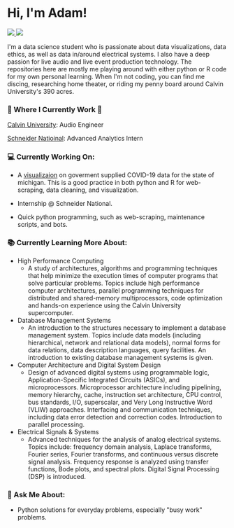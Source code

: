  # Hi, I'm Adam!

 <!-- LinkedIn Contact -->
  <a href="https://www.linkedin.com/in/adam-denhaan-404589204/" target="_blank">
    <img src="https://img.shields.io/badge/-Adam%20denhaan-blue?style=for-the-badge&logo=Linkedin&logoColor=white"/>
  </a>
  
<!-- Email -->
  <a href="mailto:adamdh00@gmail.com">
    <img src="https://img.shields.io/badge/EMAIL-adamdh00@gmail.com-20b2aa?style=for-the-badge"/>
  </a>
  
</br>
<p>
I'm a data science student who is passionate about data visualizations, data ethics, as well as data in/around electrical systems. I also have a deep passion for live audio and live event production technology. The repositories here are mostly me playing around with either python or R code for my own personal learning. When I'm not coding, you can find me discing, researching home theater, or riding my penny board around Calvin University's 390 acres.</p>

### 💼 Where I Currently Work 💼

[Calvin University](https://calvin.edu): Audio Engineer

[Schneider Natioinal](https://schneider.com/): Advanced Analytics Intern

### 💻 Currently Working On:

- A [visualizaion](https://github.com/adamddh/MI-COVID-Viz/blob/master/MiCorona.md) on goverment supplied COVID-19 data for the state of michigan. This is a good practice in both python and R for web-scraping, data cleaning, and visualization. 
- Internship @ Schneider National.

- Quick python programming, such as web-scraping, maintenance scripts, and bots. 

### 📚 Currently Learning More About:

- High Performance Computing
    - A study of architectures, algorithms and programming techniques that help minimize the execution times of computer programs that solve particular problems. Topics include high performance computer architectures, parallel programming techniques for distributed and shared-memory multiprocessors, code optimization and hands-on experience using the Calvin University supercomputer.
- Database Management Systems
    - An introduction to the structures necessary to implement a database management system. Topics include data models (including hierarchical, network and relational data models), normal forms for data relations, data description languages, query facilities. An introduction to existing database management systems is given.
- Computer Architecture and Digital System Design
    - Design of advanced digital systems using programmable logic, Application-Specific Integrated Circuits (ASICs), and microprocessors. Microprocessor architecture including pipelining, memory hierarchy, cache, instruction set architecture, CPU control, bus standards, I/O, superscalar, and Very Long Instructive Word (VLIW) approaches. Interfacing and communication techniques, including data error detection and correction codes. Introduction to parallel processing.
- Electrical Signals & Systems
    - Advanced techniques for the analysis of analog electrical systems. Topics include: frequency domain analysis, Laplace transforms, Fourier series, Fourier transforms, and continuous versus discrete signal analysis. Frequency response is analyzed using transfer functions, Bode plots, and spectral plots. Digital Signal Processing (DSP) is introduced.

### 💬 Ask Me About:

- Python solutions for everyday problems, especially "busy work" problems. 
